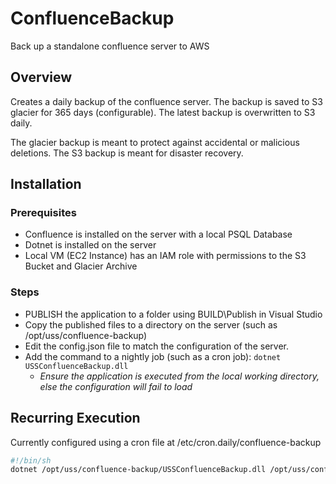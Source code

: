 # ConfluenceBackup
Back up a standalone confluence server to AWS

## Overview

Creates a daily backup of the confluence server. The backup is saved to S3 glacier for 365 days (configurable). The latest backup is overwritten to S3 daily.

The glacier backup is meant to protect against accidental or malicious deletions. The S3 backup is meant for disaster recovery.


## Installation
### Prerequisites

* Confluence is installed on the server with a local PSQL Database
* Dotnet is installed on the server
* Local VM (EC2 Instance) has an IAM role with permissions to the S3 Bucket and Glacier Archive

### Steps

* PUBLISH the application to a folder using BUILD\Publish in Visual Studio
* Copy the published files to a directory on the server (such as /opt/uss/confluence-backup)
* Edit the config.json file to match the configuration of the server.
* Add the command to a nightly job (such as a cron job): `dotnet USSConfluenceBackup.dll`
  * _*Ensure the application is executed from the local working directory, else the configuration will fail to load*_
  
## Recurring Execution
Currently configured using a cron file at /etc/cron.daily/confluence-backup
```bash
#!/bin/sh
dotnet /opt/uss/confluence-backup/USSConfluenceBackup.dll /opt/uss/confluence-backup/config.json
```